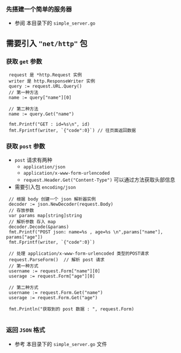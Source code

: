 ### 先搭建一个简单的服务器
 + 参阅 本目录下的 `simple_server.go`

## 需要引入 `"net/http"` 包
### 获取 `get`  参数
 ```
  request 是 *http.Request 实例
  writer 是 http.ResponseWriter 实例
  query := request.URL.Query()
  // 第一种方法
  name := query["name"][0]
  
  // 第二种方法
  name := query.Get("name")
  
  fmt.Printf("GET : id=%s\n", id)
  fmt.Fprintf(writer, `{"code":0}`) // 往页面返回数据
 ```
 
### 获取 `post` 参数
 + `post` 请求有两种
    - `application/json`
    - `application/x-www-form-urlencoded` 
    - `request.Header.Get("Content-Type")` 可以通过方法获取头部信息
 + 需要引入包 `encoding/json`
 ```
  // 根据 body 创建一个 json 解析器实例
  decoder := json.NewDecoder(request.Body)
  // 存放参数
  var params map[string]string
  // 解析参数 存入 map
  decoder.Decode(&params)
  fmt.Printf("POST json: name=%s , age=%s \n",params["name"], params["age"])
  fmt.Fprintf(writer, `{"code":0}`)
 ```
 
 ```
  // 处理 application/x-www-form-urlencoded 类型的POST请求
  request.ParseForm()  // 解析 post 请求
  // 第一种方式
  username := request.Form["name"][0]
  userage := request.Form["age"][0]
  
  // 第二种方式
  username := request.Form.Get("name")
  userage := request.Form.Get("age")
  
  fmt.Println("获取到的 post 数据 : ", request.Form)
  
 ```
 
 ### 返回 `JSON` 格式 
  + 参考 本目录下的 `simple_server.go` 文件
 
 